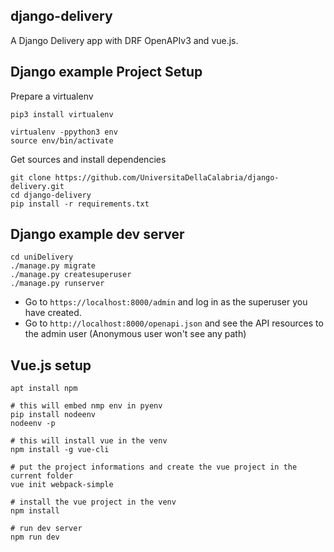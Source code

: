 django-delivery
---------------

A Django Delivery app with DRF OpenAPIv3 and vue.js.


Django example Project Setup
--------------------

Prepare a virtualenv
````
pip3 install virtualenv

virtualenv -ppython3 env
source env/bin/activate
````

Get sources and install dependencies
````
git clone https://github.com/UniversitaDellaCalabria/django-delivery.git
cd django-delivery
pip install -r requirements.txt 
````

Django example dev server
-------------------------

```
cd uniDelivery
./manage.py migrate
./manage.py createsuperuser
./manage.py runserver
```

- Go to `https://localhost:8000/admin` and log in as the superuser you have created.
- Go to `http://localhost:8000/openapi.json` and see the API resources to the admin user (Anonymous user won't see any path)


Vue.js setup
------------

````
apt install npm

# this will embed nmp env in pyenv
pip install nodeenv
nodeenv -p

# this will install vue in the venv
npm install -g vue-cli

# put the project informations and create the vue project in the current folder
vue init webpack-simple

# install the vue project in the venv
npm install

# run dev server
npm run dev
````

````
